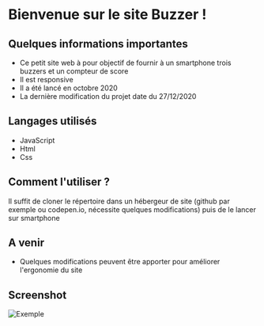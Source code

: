 # Bienvenue sur le site Buzzer !


## Quelques informations importantes

+ Ce petit site web à pour objectif de fournir à un smartphone trois buzzers et un compteur de score
+ Il est responsive
+ Il a été lancé en octobre 2020
+ La dernière modification du projet date du 27/12/2020

## Langages utilisés

+ JavaScript
+ Html
+ Css

## Comment l'utiliser ?

Il suffit de cloner le répertoire dans un hébergeur de site (github par exemple ou codepen.io, nécessite quelques modifications) puis de le lancer sur smartphone


## A venir

+ Quelques modifications peuvent être apporter pour améliorer l'ergonomie du site

## Screenshot

![Exemple](https://i.imgur.com/jYBYO7B.png)

